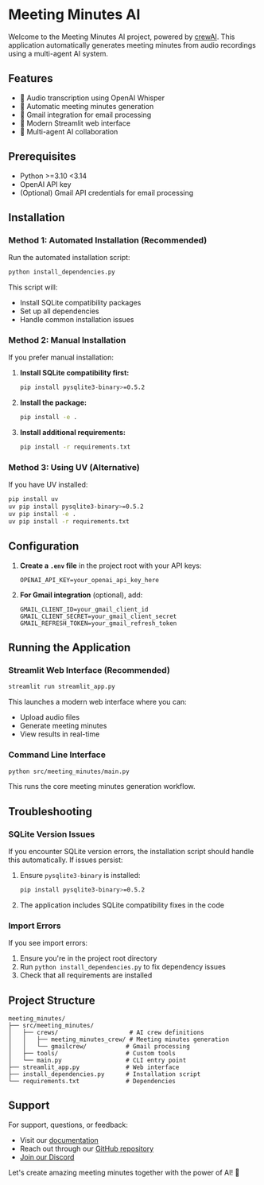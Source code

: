 # Meeting Minutes AI

Welcome to the Meeting Minutes AI project, powered by [crewAI](https://crewai.com). This application automatically generates meeting minutes from audio recordings using a multi-agent AI system.

## Features

- 🎤 Audio transcription using OpenAI Whisper
- 📝 Automatic meeting minutes generation
- 📧 Gmail integration for email processing
- 🎨 Modern Streamlit web interface
- 🤖 Multi-agent AI collaboration

## Prerequisites

- Python >=3.10 <3.14
- OpenAI API key
- (Optional) Gmail API credentials for email processing

## Installation

### Method 1: Automated Installation (Recommended)

Run the automated installation script:

```bash
python install_dependencies.py
```

This script will:
- Install SQLite compatibility packages
- Set up all dependencies
- Handle common installation issues

### Method 2: Manual Installation

If you prefer manual installation:

1. **Install SQLite compatibility first:**
   ```bash
   pip install pysqlite3-binary>=0.5.2
   ```

2. **Install the package:**
   ```bash
   pip install -e .
   ```

3. **Install additional requirements:**
   ```bash
   pip install -r requirements.txt
   ```

### Method 3: Using UV (Alternative)

If you have UV installed:

```bash
pip install uv
uv pip install pysqlite3-binary>=0.5.2
uv pip install -e .
uv pip install -r requirements.txt
```

## Configuration

1. **Create a `.env` file** in the project root with your API keys:
   ```env
   OPENAI_API_KEY=your_openai_api_key_here
   ```

2. **For Gmail integration** (optional), add:
   ```env
   GMAIL_CLIENT_ID=your_gmail_client_id
   GMAIL_CLIENT_SECRET=your_gmail_client_secret
   GMAIL_REFRESH_TOKEN=your_gmail_refresh_token
   ```

## Running the Application

### Streamlit Web Interface (Recommended)

```bash
streamlit run streamlit_app.py
```

This launches a modern web interface where you can:
- Upload audio files
- Generate meeting minutes
- View results in real-time

### Command Line Interface

```bash
python src/meeting_minutes/main.py
```

This runs the core meeting minutes generation workflow.

## Troubleshooting

### SQLite Version Issues

If you encounter SQLite version errors, the installation script should handle this automatically. If issues persist:

1. Ensure `pysqlite3-binary` is installed:
   ```bash
   pip install pysqlite3-binary>=0.5.2
   ```

2. The application includes SQLite compatibility fixes in the code

### Import Errors

If you see import errors:
1. Ensure you're in the project root directory
2. Run `python install_dependencies.py` to fix dependency issues
3. Check that all requirements are installed

## Project Structure

```
meeting_minutes/
├── src/meeting_minutes/
│   ├── crews/                    # AI crew definitions
│   │   ├── meeting_minutes_crew/ # Meeting minutes generation
│   │   └── gmailcrew/           # Gmail processing
│   ├── tools/                   # Custom tools
│   └── main.py                  # CLI entry point
├── streamlit_app.py             # Web interface
├── install_dependencies.py      # Installation script
└── requirements.txt             # Dependencies
```

## Support

For support, questions, or feedback:

- Visit our [documentation](https://docs.crewai.com)
- Reach out through our [GitHub repository](https://github.com/joaomdmoura/crewai)
- [Join our Discord](https://discord.com/invite/X4JWnZnxPb)

Let's create amazing meeting minutes together with the power of AI! 🚀

